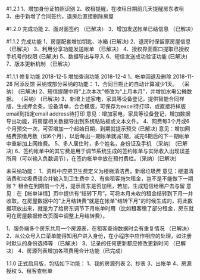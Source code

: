 #1.2.1 
1、增加身份证拍照识别
2、收租提醒，在收租日期前几天提醒房东收租
3、由于新增了合同签约，退房后直接删除房屋

#1.2.0 完成功能
2、面对面签约 （已解决）
3、增加发送帐单已结信息  （已解决）


#1.1.2 完成功能
1、房屋配套增加钥匙、冰箱 (已解决)
2、退房时保留原房屋信息 （已解决）
3、利用分享功能发送帐单   （已解决）
4、授权界面窗口提取已授权手机号的权限 (已解决)
5、数据导出与导入
6、短信发送成功验证功能  (已解决)
7、版本更新机制 （已解决）


#1.1.1 修复功能
2018-12-5
增加查询功能
2018-12-4
1、帐单回退及删除
2018-11-28 阿添反馈
采纳或部分采纳的功能：
1、合同日期止的自动计算减少1天。  （采纳）   (已解决)
2、短信提醒中将“上次本次”修改为“上月本月”，并增加水电公摊数据。  （采纳）  (已解决)
3、新增上述家电，家具等设备登记，提供智能合同样版，生成押金条，设备清单，合合模版，可保存为excel待打印，或直接将样版email到指定email address待打印
  意见：增加家电，家具等设备登记，增加数据导出功能，将房屋相关数据导出到系统粘贴板或文本文件。
4、网费每3个月或6个月预交一次，可否增加一个起始日期，到期就提示预交   (已解决)
  意见：增加网络费预缴月数（如6个月），以后每出一期帐单就减1期，减完6期后的下一期帐单中重新加上网络费。
5、多人居住时，多个姓名，身份证及手机   （采纳） (已解决)
6、签约帐单中的其它费是用于调节系统生成的签约帐单与实际收入出现误差所用（可以输入负数调节），在签约帐单中放在预付费栏。（采纳）(已解决)

未采纳功能：
1、资料中应把卫生费定义为楼梯清洁费，新增垃圾费
   意见：楼道清洁费和垃圾费请合并输入到卫生费中
2、有些租客拖欠租金，岂不是不能做下一期账？
   租金在到期前一个月，提示房东是否加租，若加，生成短信给租户去与留
   意见：在【帐单详情】页中提供有“结转下月”，可将本月未收的租金结转到下月一并收取，在房屋数据中的“上月结转费”就是在帐单"结转下月"的时候生成的，将此数据项放出来，就是为了给房东调节下月帐单时用（比如租客缴了部分租金，房东就可在房屋数据修改页面中调整上月结转费）。


1、服务端多个房东共用一个房源表，在租客查询数据时会有重复情况 （已解决）
2、从公众号入口菜单能得知用户进入身份，在小程序中应作相应的处理，如注册时默认的身份选择等  （已解决）
3、记录的任何更新都应修改更新时间 （已解决）
4、房源列表增加各项费用合计功能（已完成）

1.1.0 正式启用版，包括如下功能：
1、我的房源列表
2、抄表
3、出帐单
4、房源授权
5、租客查帐单
